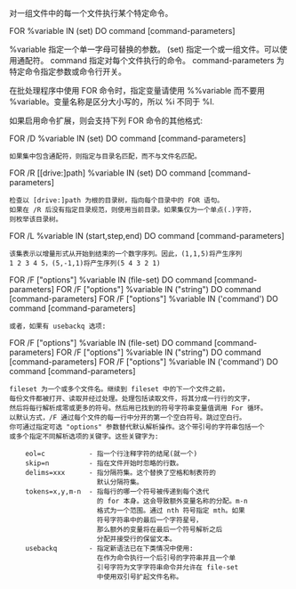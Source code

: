 对一组文件中的每一个文件执行某个特定命令。

FOR %variable IN (set) DO command [command-parameters]

  %variable  指定一个单一字母可替换的参数。
  (set)      指定一个或一组文件。可以使用通配符。
  command    指定对每个文件执行的命令。
  command-parameters
             为特定命令指定参数或命令行开关。

在批处理程序中使用 FOR 命令时，指定变量请使用 %%variable
而不要用 %variable。变量名称是区分大小写的，所以 %i 不同于 %I.

如果启用命令扩展，则会支持下列 FOR 命令的其他格式:

FOR /D %variable IN (set) DO command [command-parameters]

    如果集中包含通配符，则指定与目录名匹配，而不与文件名匹配。

FOR /R [[drive:]path] %variable IN (set) DO command [command-parameters]

    检查以 [drive:]path 为根的目录树，指向每个目录中的 FOR 语句。
    如果在 /R 后没有指定目录规范，则使用当前目录。如果集仅为一个单点(.)字符，
    则枚举该目录树。

FOR /L %variable IN (start,step,end) DO command [command-parameters]

    该集表示以增量形式从开始到结束的一个数字序列。因此，(1,1,5)将产生序列
    1 2 3 4 5，(5,-1,1)将产生序列(5 4 3 2 1)

FOR /F ["options"] %variable IN (file-set) DO command [command-parameters]
FOR /F ["options"] %variable IN ("string") DO command [command-parameters]
FOR /F ["options"] %variable IN ('command') DO command [command-parameters]

    或者，如果有 usebackq 选项:

FOR /F ["options"] %variable IN (file-set) DO command [command-parameters]
FOR /F ["options"] %variable IN ("string") DO command [command-parameters]
FOR /F ["options"] %variable IN ('command') DO command [command-parameters]

    fileset 为一个或多个文件名。继续到 fileset 中的下一个文件之前，
    每份文件都被打开、读取并经过处理。处理包括读取文件，将其分成一行行的文字，
    然后将每行解析成零或更多的符号。然后用已找到的符号字符串变量值调用 For 循环。
    以默认方式，/F 通过每个文件的每一行中分开的第一个空白符号。跳过空白行。
    你可通过指定可选 "options" 参数替代默认解析操作。这个带引号的字符串包括一个
    或多个指定不同解析选项的关键字。这些关键字为:

        eol=c           - 指一个行注释字符的结尾(就一个)
        skip=n          - 指在文件开始时忽略的行数。
        delims=xxx      - 指分隔符集。这个替换了空格和制表符的
                          默认分隔符集。
        tokens=x,y,m-n  - 指每行的哪一个符号被传递到每个迭代
                          的 for 本身。这会导致额外变量名称的分配。m-n
                          格式为一个范围。通过 nth 符号指定 mth。如果
                          符号字符串中的最后一个字符星号，
                          那么额外的变量将在最后一个符号解析之后
                          分配并接受行的保留文本。
        usebackq        - 指定新语法已在下类情况中使用:
                          在作为命令执行一个后引号的字符串并且一个单
                          引号字符为文字字符串命令并允许在 file-set
                          中使用双引号扩起文件名称。